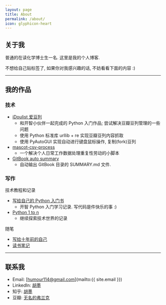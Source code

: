 ```yaml
---
layout: page
title: About
permalink: /about/
icon: glyphicon-heart
---
```


## 关于我

普通的在读化学博士生一名. 这里是我的个人博客.

不想给自己贴标签了, 如果你对我感兴趣的话, 不妨看看下面的内容 :)

---

## 我的作品

### 技术

* [iDoulist 爱豆列](https://github.com/Frank-the-Obscure/iDoulist)
  * 和开智小伙伴一起完成的 Python 入门作品; 尝试解决豆瓣豆列管理的一些问题
  * 使用 Python 标准库 urllib + re 实现豆瓣豆列内容抓取
  * 使用 PyAutoGUI 实现自动进行键盘鼠标操作, 复制(fork)豆列
* [mascot-csv-process](http://frank-the-obscure.me/mascot-csv-process/)
  * 一个解决个人日常工作数据处理重复性劳动的小脚本
* [GitBook auto summary](http://frank-the-obscure.me/GitBook-auto-summary/)
  * 自动输出 GitBook 目录的 SUMMARY.md 文件.

### 写作

技术教程和记录

* [写给自己的 Python 入门书](https://www.gitbook.com/book/frank-the-obscure/pythoncamp0/details)
  * 开智 Python 入门学习记录. 写代码是件快乐的事 :)
* [Python 1 to n](https://www.gitbook.com/book/frank-the-obscure/python-1-to-n/details)
  * 继续探索技术世界的记录


随笔

* [写给十年前的自己](https://www.gitbook.com/book/frank-the-obscure/for-myself-at-16/details)
* [读书笔记](https://www.gitbook.com/book/frank-the-obscure/reading-notes/details)

---

## 联系我

* Email: [humour114@gmail.com](mailto:{{ site.email }})
* LinkedIn: [胡墨](https://cn.linkedin.com/in/mofrankhu)
* 知乎: [胡墨](http://www.zhihu.com/people/frank_hu)
* 豆瓣: [无名的弗兰克](http://www.douban.com/people/franktheobscure/)
